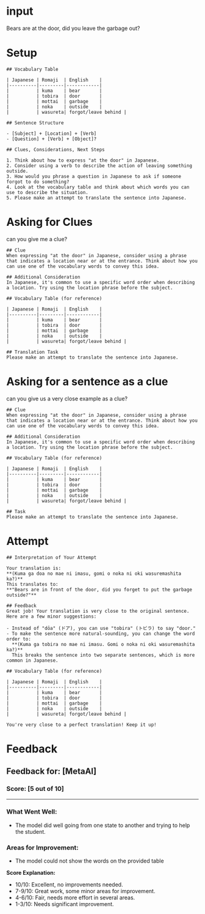 # input

Bears are at the door, did you leave the garbage out?

# Setup
```
## Vocabulary Table

| Japanese | Romaji  | English    |
|----------|---------|------------|
|          | kuma    | bear       |
|          | tobira  | door       |
|          | mottai  | garbage    |
|          | noka    | outside    |
|          | wasureta| forgot/leave behind |

## Sentence Structure

- [Subject] + [Location] + [Verb]
- [Question] + [Verb] + [Object]?

## Clues, Considerations, Next Steps

1. Think about how to express "at the door" in Japanese.
2. Consider using a verb to describe the action of leaving something outside.
3. How would you phrase a question in Japanese to ask if someone forgot to do something?
4. Look at the vocabulary table and think about which words you can use to describe the situation.
5. Please make an attempt to translate the sentence into Japanese.
```
# Asking for Clues

can you give me a clue?
```
## Clue
When expressing "at the door" in Japanese, consider using a phrase that indicates a location near or at the entrance. Think about how you can use one of the vocabulary words to convey this idea.

## Additional Consideration
In Japanese, it's common to use a specific word order when describing a location. Try using the location phrase before the subject.

## Vocabulary Table (for reference)

| Japanese | Romaji  | English    |
|----------|---------|------------|
|          | kuma    | bear       |
|          | tobira  | door       |
|          | mottai  | garbage    |
|          | noka    | outside    |
|          | wasureta| forgot/leave behind |

## Translation Task
Please make an attempt to translate the sentence into Japanese.
```
# Asking for a sentence as a clue

can you give us a very close example as a clue?
```
## Clue
When expressing "at the door" in Japanese, consider using a phrase that indicates a location near or at the entrance. Think about how you can use one of the vocabulary words to convey this idea.

## Additional Consideration
In Japanese, it's common to use a specific word order when describing a location. Try using the location phrase before the subject.

## Vocabulary Table (for reference)

| Japanese | Romaji  | English    |
|----------|---------|------------|
|          | kuma    | bear       |
|          | tobira  | door       |
|          | mottai  | garbage    |
|          | noka    | outside    |
|          | wasureta| forgot/leave behind |

## Task
Please make an attempt to translate the sentence into Japanese.
```
# Attempt
```
## Interpretation of Your Attempt

Your translation is:  
**(Kuma ga doa no mae ni imasu, gomi o noka ni oki wasuremashita ka?)**  
This translates to:  
**"Bears are in front of the door, did you forget to put the garbage outside?"**

## Feedback
Great job! Your translation is very close to the original sentence. Here are a few minor suggestions:

- Instead of "dōa" (ドア), you can use "tobira" (トビラ) to say "door."
- To make the sentence more natural-sounding, you can change the word order to:
  **(Kuma ga tobira no mae ni imasu. Gomi o noka ni oki wasuremashita ka?)**
  This breaks the sentence into two separate sentences, which is more common in Japanese.

## Vocabulary Table (for reference)

| Japanese | Romaji  | English    |
|----------|---------|------------|
|          | kuma    | bear       |
|          | tobira  | door       |
|          | mottai  | garbage    |
|          | noka    | outside    |
|          | wasureta| forgot/leave behind |

You're very close to a perfect translation! Keep it up!
```
# Feedback

## Feedback for: [MetaAI]

### Score: [5 out of 10]

---

### What Went Well:
- The model did well going from one state to another and trying to help the student.

### Areas for Improvement:
- The model could not show the words on the provided table

**Score Explanation:**

- 10/10: Excellent, no improvements needed.
- 7-9/10: Great work, some minor areas for improvement.
- 4-6/10: Fair, needs more effort in several areas.
- 1-3/10: Needs significant improvement.
